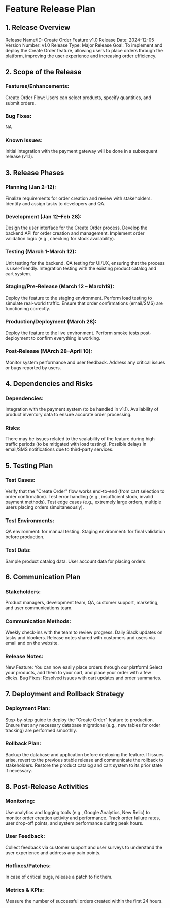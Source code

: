 # Feature Release Plan

## 1. Release Overview
Release Name/ID: Create Order Feature v1.0
Release Date: 2024-12-05
Version Number: v1.0
Release Type: Major
Release Goal: To implement and deploy the Create Order feature, allowing users to place orders through the platform, improving the user experience and increasing order efficiency.

## 2. Scope of the Release
### Features/Enhancements:
Create Order Flow: Users can select products, specify quantities, and submit orders.

### Bug Fixes:
NA

### Known Issues:
Initial integration with the payment gateway will be done in a subsequent release (v1.1).

## 3. Release Phases
### Planning (Jan 2–12):
Finalize requirements for order creation and review with stakeholders.
Identify and assign tasks to developers and QA.

### Development (Jan 12–Feb 28):
Design the user interface for the Create Order process.
Develop the backend API for order creation and management.
Implement order validation logic (e.g., checking for stock availability).

### Testing (March 1-March 12):
Unit testing for the backend.
QA testing for UI/UX, ensuring that the process is user-friendly.
Integration testing with the existing product catalog and cart system.

### Staging/Pre-Release (March 12 – March19):
Deploy the feature to the staging environment.
Perform load testing to simulate real-world traffic.
Ensure that order confirmations (email/SMS) are functioning correctly.

### Production/Deployment (March 28):
Deploy the feature to the live environment.
Perform smoke tests post-deployment to confirm everything is working.

### Post-Release (MArch 28–April 10):
Monitor system performance and user feedback.
Address any critical issues or bugs reported by users.

## 4. Dependencies and Risks
### Dependencies:
Integration with the payment system (to be handled in v1.1).
Availability of product inventory data to ensure accurate order processing.

### Risks:
There may be issues related to the scalability of the feature during high traffic periods (to be mitigated with load testing).
Possible delays in email/SMS notifications due to third-party services.

## 5. Testing Plan
### Test Cases:
Verify that the "Create Order" flow works end-to-end (from cart selection to order confirmation).
Test error handling (e.g., insufficient stock, invalid payment methods).
Test edge cases (e.g., extremely large orders, multiple users placing orders simultaneously).

### Test Environments:
QA environment: for manual testing.
Staging environment: for final validation before production.

### Test Data:
Sample product catalog data.
User account data for placing orders.

## 6. Communication Plan
### Stakeholders: 
Product managers, development team, QA, customer support, marketing, and user communications team.

### Communication Methods:
Weekly check-ins with the team to review progress.
Daily Slack updates on tasks and blockers.
Release notes shared with customers and users via email and on the website.

### Release Notes:
New Feature: You can now easily place orders through our platform! Select your products, add them to your cart, and place your order with a few clicks.
Bug Fixes: Resolved issues with cart updates and order summaries.

## 7. Deployment and Rollback Strategy
### Deployment Plan:
Step-by-step guide to deploy the "Create Order" feature to production.
Ensure that any necessary database migrations (e.g., new tables for order tracking) are performed smoothly.

### Rollback Plan:
Backup the database and application before deploying the feature.
If issues arise, revert to the previous stable release and communicate the rollback to stakeholders.
Restore the product catalog and cart system to its prior state if necessary.

## 8. Post-Release Activities
### Monitoring:
Use analytics and logging tools (e.g., Google Analytics, New Relic) to monitor order creation activity and performance.
Track order failure rates, user drop-off points, and system performance during peak hours.

### User Feedback:
Collect feedback via customer support and user surveys to understand the user experience and address any pain points.

### Hotfixes/Patches:
In case of critical bugs, release a patch to fix them.

### Metrics & KPIs:
Measure the number of successful orders created within the first 24 hours.
